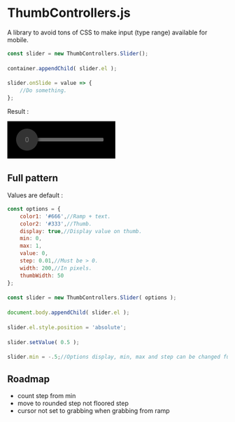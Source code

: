 # ThumbControllers.js

A library to avoid tons of CSS to make input (type range) available for mobile.

```js
const slider = new ThumbControllers.Slider();

container.appendChild( slider.el );

slider.onSlide = value => {
	//Do something.	
};
```

Result : 

![Simple slider](https://raw.githubusercontent.com/Astrak/ThumbControllers.js/master/slider.png "Simple slider")

## Full pattern

Values are default :

```js
const options = {
	color1: '#666',//Ramp + text.
	color2: '#333',//Thumb.
	display: true,//Display value on thumb.
	min: 0,
	max: 1,
	value: 0,
	step: 0.01,//Must be > 0.
	width: 200,//In pixels.
	thumbWidth: 50
};

const slider = new ThumbControllers.Slider( options );

document.body.appendChild( slider.el );

slider.el.style.position = 'absolute';

slider.setValue( 0.5 );

slider.min = -.5;//Options display, min, max and step can be changed further.
```

## Roadmap

- count step from min
- move to rounded step not floored step
- cursor not set to grabbing when grabbing from ramp